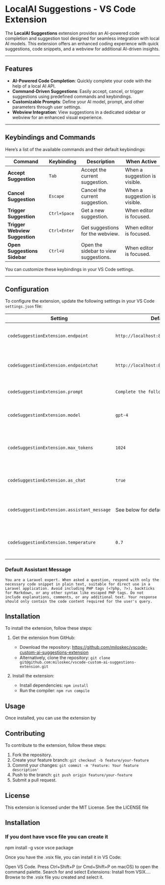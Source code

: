 # LocalAI Suggestions - VS Code Extension

The **LocalAI Suggestions** extension provides an AI-powered code completion and suggestion tool designed for seamless integration with local AI models. This extension offers an enhanced coding experience with quick suggestions, code snippets, and a webview for additional AI-driven insights.

---

## Features

- **AI-Powered Code Completion**: Quickly complete your code with the help of a local AI API.
- **Command-Driven Suggestions**: Easily accept, cancel, or trigger suggestions using predefined commands and keybindings.
- **Customizable Prompts**: Define your AI model, prompt, and other parameters through user settings.
- **Webview Integration**: View suggestions in a dedicated sidebar or webview for an enhanced visual experience.

---

## Keybindings and Commands

Here’s a list of the available commands and their default keybindings:

| Command                            | Keybinding         | Description                               | When Active                    |
|------------------------------------|--------------------|-------------------------------------------|---------------------------------|
| **Accept Suggestion**              | `Tab`              | Accept the current suggestion.            | When a suggestion is visible.  |
| **Cancel Suggestion**              | `Escape`           | Cancel the current suggestion.            | When a suggestion is visible.  |
| **Trigger Suggestion**             | `Ctrl+Space`       | Get a new suggestion.                     | When editor is focused.        |
| **Trigger Webview Suggestion**     | `Ctrl+Enter`       | Get suggestions for the webview.          | When editor is focused.        |
| **Open Suggestions Sidebar**       | `Ctrl+U`           | Open the sidebar to view suggestions.     | When editor is focused.        |

You can customize these keybindings in your VS Code settings.

---

## Configuration

To configure the extension, update the following settings in your VS Code `settings.json` file:

| Setting                              | Default Value                                    | Description                                                      |
|--------------------------------------|--------------------------------------------------|------------------------------------------------------------------|
| `codeSuggestionExtension.endpoint`   | `http://localhost:8100/v1/completions`          | The LocalAI API endpoint for completions.                       |
| `codeSuggestionExtension.endpointchat` | `http://localhost:8100/v1/chat/completions`    | The LocalAI API endpoint for chat-based completions.            |
| `codeSuggestionExtension.prompt`     | `Complete the following code:`                  | The prompt used by the AI model.                                |
| `codeSuggestionExtension.model`      | `gpt-4`                                         | The AI model used for suggestions.                              |
| `codeSuggestionExtension.max_tokens` | `1024`                                          | The maximum number of tokens for the AI response.               |
| `codeSuggestionExtension.as_chat`    | `true`                                          | Whether to use chat-based completions.                          |
| `codeSuggestionExtension.assistant_message` | See below for default.                      | The assistant's message for generating responses.               |
| `codeSuggestionExtension.temperature` | `0.7`                                          | The randomness level of the AI's responses.                     |

### **Default Assistant Message**
```plaintext
You are a Laravel expert. When asked a question, respond with only the necessary code snippet in plain text, suitable for direct use in a Laravel application. Avoid including PHP tags (<?php, ?>), backticks for Markdown, or any other syntax like escaped PHP tags. Do not include explanations, comments, or any additional text. Your response should only contain the code content required for the user's query.
```

## Installation
To install the extension, follow these steps:

1. Get the extension from GitHub:
   - Download the repository: https://github.com/miloskec/vscode-custom-ai-suggestions-extension
   - Alternatively, clone the repository: `git clone git@github.com:miloskec/vscode-custom-ai-suggestions-extension.git`

2. Install the extension:
   - Install dependencies: `npm install`
   - Run the compiler: `npm run compile`

## Usage
Once installed, you can use the extension by

## Contributing
To contribute to the extension, follow these steps:

1. Fork the repository.
2. Create your feature branch: `git checkout -b feature/your-feature`
3. Commit your changes: `git commit -m 'Feature: Your feature description'`
4. Push to the branch: `git push origin feature/your-feature`
5. Submit a pull request.

## License
This extension is licensed under the MIT License. See the LICENSE file

## Installation 
### If you dont have vsce file you can create it
npm install -g vsce
vsce package

Once you have the .vsix file, you can install it in VS Code:

Open VS Code.
Press Ctrl+Shift+P (or Cmd+Shift+P on macOS) to open the command palette.
Search for and select Extensions: Install from VSIX....
Browse to the .vsix file you created and select it.


